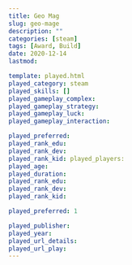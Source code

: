 ```yaml
---
title: Geo Mag
slug: geo-mage
description: ""
categories: [steam]
tags: [Award, Build]
date: 2020-12-14
lastmod: 

template: played.html
played_category: steam
played_skills: []
played_gameplay_complex: 
played_gameplay_strategy: 
played_gameplay_luck: 
played_gameplay_interaction: 

played_preferred: 
played_rank_edu: 
played_rank_dev: 
played_rank_kid: played_players: 
played_age: 
played_duration: 
played_rank_edu: 
played_rank_dev: 
played_rank_kid: 

played_preferred: 1

played_publisher: 
played_year: 
played_url_details: 
played_url_play: 
---
```

